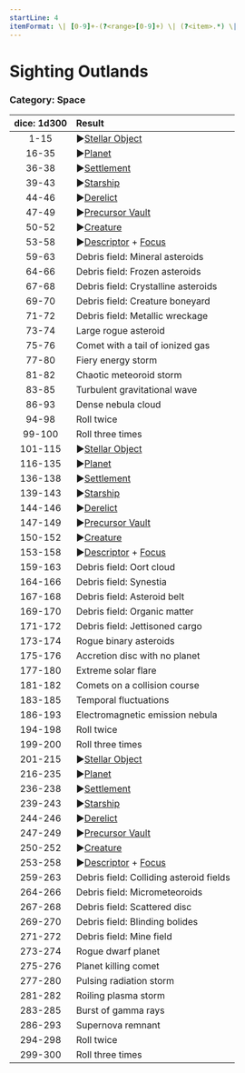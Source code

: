 ```yaml
---
startLine: 4
itemFormat: \| [0-9]+-(?<range>[0-9]+) \| (?<item>.*) \|
---
```

# Sighting Outlands
### Category: Space

| dice: 1d300 | Result |
|:----:|:-------|
| 1-15 | ▶[Stellar Object](Space_Stellar_Object.md) |
| 16-35 | ▶[Planet](Planets_Class.md) |
| 36-38 | ▶[Settlement](Settlements_First_Look.md) |
| 39-43 | ▶[Starship](Starships_Type.md) |
| 44-46 | ▶[Derelict](Derelicts_Outer_First_Look.md) |
| 47-49 | ▶[Precursor Vault](Vaults_Outer_First_Look.md) |
| 50-52 | ▶[Creature](Creatures_First_Look.md) |
| 53-58 | ▶[Descriptor](Core_Descriptor.md) + [Focus](Core_Focus.md) |
| 59-63 | Debris field: Mineral asteroids  |
| 64-66 | Debris field: Frozen asteroids  |
| 67-68 | Debris field: Crystalline asteroids  |
| 69-70 | Debris field: Creature boneyard  |
| 71-72 | Debris field: Metallic wreckage  |
| 73-74 | Large rogue asteroid  |
| 75-76 | Comet with a tail of ionized gas  |
| 77-80 | Fiery energy storm  |
| 81-82 | Chaotic meteoroid storm  |
| 83-85 | Turbulent gravitational wave  |
| 86-93 | Dense nebula cloud  |
| 94-98 | Roll twice  |
| 99-100 | Roll three times  |
| 101-115 | ▶[Stellar Object](Space_Stellar_Object.md) |
| 116-135 | ▶[Planet](Planets_Class.md) |
| 136-138 | ▶[Settlement](Settlements_First_Look.md) |
| 139-143 | ▶[Starship](Starships_Type.md) |
| 144-146 | ▶[Derelict](Derelicts_Outer_First_Look.md) |
| 147-149 | ▶[Precursor Vault](Vaults_Outer_First_Look.md) |
| 150-152 | ▶[Creature](Creatures_First_Look.md) |
| 153-158 | ▶[Descriptor](Core_Descriptor.md) + [Focus](Core_Focus.md) |
| 159-163 | Debris field: Oort cloud |
| 164-166 | Debris field: Synestia |
| 167-168 | Debris field: Asteroid belt |
| 169-170 | Debris field: Organic matter |
| 171-172 | Debris field: Jettisoned cargo |
| 173-174 | Rogue binary asteroids |
| 175-176 | Accretion disc with no planet |
| 177-180 | Extreme solar flare |
| 181-182 | Comets on a collision course |
| 183-185 | Temporal fluctuations |
| 186-193 | Electromagnetic emission nebula |
| 194-198 | Roll twice |
| 199-200 | Roll three times |
| 201-215 | ▶[Stellar Object](Space_Stellar_Object.md) |
| 216-235 | ▶[Planet](Planets_Class.md) |
| 236-238 | ▶[Settlement](Settlements_First_Look.md) |
| 239-243 | ▶[Starship](Starships_Type.md) |
| 244-246 | ▶[Derelict](Derelicts_Outer_First_Look.md) |
| 247-249 | ▶[Precursor Vault](Vaults_Outer_First_Look.md) |
| 250-252 | ▶[Creature](Creatures_First_Look.md) |
| 253-258 | ▶[Descriptor](Core_Descriptor.md) + [Focus](Core_Focus.md) |
| 259-263 | Debris field: Colliding asteroid fields |
| 264-266 | Debris field: Micrometeoroids |
| 267-268 | Debris field: Scattered disc |
| 269-270 | Debris field: Blinding bolides |
| 271-272 | Debris field: Mine field |
| 273-274 | Rogue dwarf planet |
| 275-276 | Planet killing comet |
| 277-280 | Pulsing radiation storm |
| 281-282 | Roiling plasma storm |
| 283-285 | Burst of gamma rays |
| 286-293 | Supernova remnant |
| 294-298 | Roll twice |
| 299-300 | Roll three times |